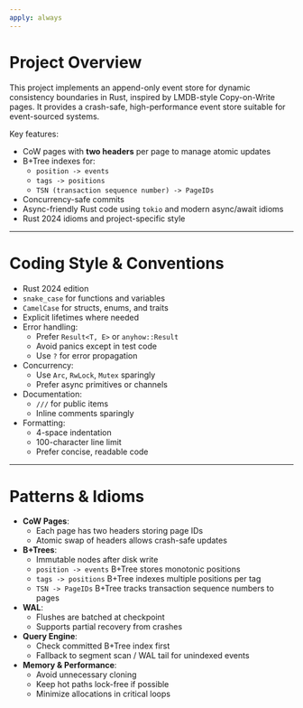 ```yaml
---
apply: always
---
```


# Project Overview
This project implements an append-only event store for dynamic consistency boundaries in Rust, inspired by LMDB-style Copy-on-Write pages. It provides a crash-safe, high-performance event store suitable for event-sourced systems.

Key features:
- CoW pages with **two headers** per page to manage atomic updates
- B+Tree indexes for:
    - `position -> events`
    - `tags -> positions`
    - `TSN (transaction sequence number) -> PageIDs`
- Concurrency-safe commits
- Async-friendly Rust code using `tokio` and modern async/await idioms
- Rust 2024 idioms and project-specific style

---

# Coding Style & Conventions
- Rust 2024 edition
- `snake_case` for functions and variables
- `CamelCase` for structs, enums, and traits
- Explicit lifetimes where needed
- Error handling:
    - Prefer `Result<T, E>` or `anyhow::Result`
    - Avoid panics except in test code
    - Use `?` for error propagation
- Concurrency:
    - Use `Arc`, `RwLock`, `Mutex` sparingly
    - Prefer async primitives or channels
- Documentation:
    - `///` for public items
    - Inline comments sparingly
- Formatting:
    - 4-space indentation
    - 100-character line limit
    - Prefer concise, readable code

---

# Patterns & Idioms
- **CoW Pages**:
    - Each page has two headers storing page IDs
    - Atomic swap of headers allows crash-safe updates
- **B+Trees**:
    - Immutable nodes after disk write
    - `position -> events` B+Tree stores monotonic positions
    - `tags -> positions` B+Tree indexes multiple positions per tag
    - `TSN -> PageIDs` B+Tree tracks transaction sequence numbers to pages
- **WAL**:
    - Flushes are batched at checkpoint
    - Supports partial recovery from crashes
- **Query Engine**:
    - Check committed B+Tree index first
    - Fallback to segment scan / WAL tail for unindexed events
- **Memory & Performance**:
    - Avoid unnecessary cloning
    - Keep hot paths lock-free if possible
    - Minimize allocations in critical loops
